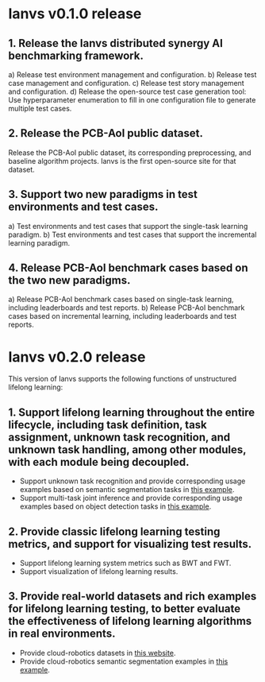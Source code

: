 # Ianvs v0.1.0 release
## 1. Release the Ianvs distributed synergy AI benchmarking framework.
   a) Release test environment management and configuration.
   b) Release test case management and configuration.
   c) Release test story management and configuration.
   d) Release the open-source test case generation tool: Use hyperparameter enumeration to fill in one configuration file to generate multiple test cases.

## 2. Release the PCB-AoI public dataset.
Release the PCB-AoI public dataset, its corresponding preprocessing, and baseline algorithm projects. 
Ianvs is the first open-source site for that dataset.

## 3. Support two new paradigms in test environments and test cases. 
   a) Test environments and test cases that support the single-task learning paradigm.
   b) Test environments and test cases that support the incremental learning paradigm.

## 4. Release PCB-AoI benchmark cases based on the two new paradigms.
   a) Release PCB-AoI benchmark cases based on single-task learning, including leaderboards and test reports.
   b) Release PCB-AoI benchmark cases based on incremental learning, including leaderboards and test reports.

# Ianvs v0.2.0 release

This version of Ianvs supports the following functions of unstructured lifelong learning:

## 1. Support lifelong learning throughout the entire lifecycle, including task definition, task assignment, unknown task recognition, and unknown task handling, among other modules, with each module being decoupled.
   - Support unknown task recognition and provide corresponding usage examples based on semantic segmentation tasks in [this example](https://github.com/kubeedge/ianvs/tree/main/examples/robot-cityscapes-synthia/lifelong_learning_bench/semantic-segmentation).
   - Support multi-task joint inference and provide corresponding usage examples based on object detection tasks in [this example](https://github.com/kubeedge/ianvs/tree/main/examples/MOT17/multiedge_inference_bench/pedestrian_tracking).

## 2. Provide classic lifelong learning testing metrics, and support for visualizing test results.
   - Support lifelong learning system metrics such as BWT and FWT.
   - Support visualization of lifelong learning results.
   
## 3. Provide real-world datasets and rich examples for lifelong learning testing, to better evaluate the effectiveness of lifelong learning algorithms in real environments.
   - Provide cloud-robotics datasets in [this website](https://kubeedge-ianvs.github.io/).
   - Provide cloud-robotics semantic segmentation examples in [this example](https://github.com/kubeedge/ianvs/tree/main/examples/robot/lifelong_learning_bench).